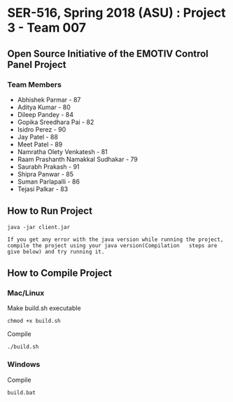 # SER-516, Spring 2018 (ASU) : Project 3 - Team 007

## Open Source Initiative of the EMOTIV Control Panel Project

### Team Members

* Abhishek Parmar - 87
* Aditya Kumar - 80
* Dileep Pandey - 84
* Gopika Sreedhara Pai - 82
* Isidro Perez - 90
* Jay Patel - 88
* Meet Patel - 89
* Namratha Olety Venkatesh - 81
* Raam Prashanth Namakkal Sudhakar - 79
* Saurabh Prakash - 91
* Shipra Panwar - 85
* Suman Parlapalli - 86
* Tejasi Palkar - 83

## How to Run Project

    java -jar client.jar
    
	If you get any error with the java version while running the project, compile the project using your java version(Compilation 	steps are give below) and try running it.
	
## How to Compile Project

### Mac/Linux

Make build.sh executable

    chmod +x build.sh

Compile

    ./build.sh
    
### Windows

Compile

    build.bat

